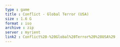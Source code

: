 ```yaml
---
type : game
title : Conflict - Global Terror (USA)
size : 1.6 G
format : iso
archive : zip
server : myrient
link2 : Conflict%20-%20Global%20Terror%20%28USA%29
---
```

